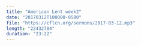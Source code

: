 ```yaml
---
title: "American Lent week2"
date: "20170312T100000-0500"
file: "https://cflcn.org/sermons/2017-03-12.mp3"
length: "22432704"
duration: "23:22"
---
```

